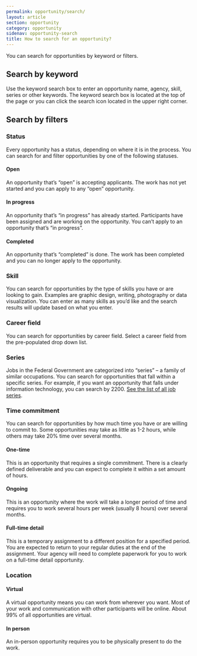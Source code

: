 ```yaml
---
permalink: opportunity/search/
layout: article
section: opportunity
category: opportunity
sidenav: opportunity-search
title: How to search for an opportunity?
---
```


You can search for opportunities by keyword or filters.
## Search by keyword
Use the keyword search box to enter an opportunity name, agency, skill, series or other keywords. The keyword search box is located at the top of the page or you can click the search icon located in the upper right corner.

## Search by filters
### Status
Every opportunity has a status, depending on where it is in the process. You can search for and filter opportunities by one of the following statuses.

#### Open
An opportunity that’s “open” is accepting applicants. The work has not yet started and you can apply to any “open” opportunity.

#### In progress
An opportunity that’s “in progress” has already started.  Participants have been assigned and are working on the opportunity.  You can’t apply to an opportunity that’s “in progress”. 

#### Completed
An opportunity that’s “completed” is done.  The work has been completed and you can no longer apply to the opportunity.

### Skill
You can search for opportunities by the type of skills you have or are looking to gain. Examples are graphic design, writing, photography or data visualization. You can enter as many skills as you’d like and the search results will update based on what you enter. 

### Career field
You can search for opportunities by career field.  Select a career field from the pre-populated drop down list.  

### Series
Jobs in the Federal Government are categorized into “series” – a family of similar occupations. You can search for opportunities that fall within a specific series. For example, if you want an opportunity that falls under information technology, you can search by 2200. [See the list of all job series](https://www.opm.gov/policy-data-oversight/classification-qualifications/classifying-general-schedule-positions/#url=Standards).

### Time commitment
You can search for opportunities by how much time you have or are willing to commit to. Some opportunities may take as little as 1-2 hours, while others may take 20% time over several months. 

#### One-time
This is an opportunity that requires a single commitment. There is a clearly defined deliverable and you can expect to complete it within a set amount of hours. 

#### Ongoing
This is an opportunity where the work will take a longer period of time and requires you to work several hours per week (usually 8 hours) over several months.

#### Full-time detail
This is a temporary assignment to a different position for a specified period. You are expected to return to your regular duties at the end of the assignment.  Your agency will need to complete paperwork for you to work on a full-time detail opportunity. 

### Location

#### Virtual
A virtual opportunity means you can work from wherever you want. Most of your work and communication with other participants will be online. About 99% of all opportunities are virtual.

#### In person
An in-person opportunity requires you to be physically present to do the work.

